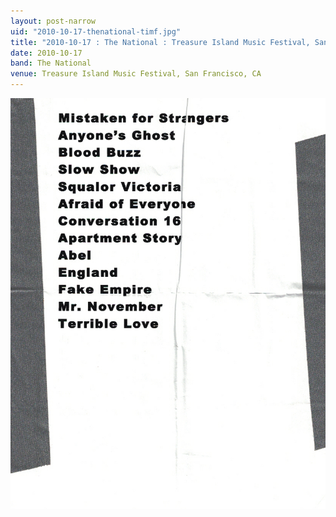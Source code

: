 ```yaml
---
layout: post-narrow
uid: "2010-10-17-thenational-timf.jpg"
title: "2010-10-17 : The National : Treasure Island Music Festival, San Francisco, CA"
date: 2010-10-17
band: The National
venue: Treasure Island Music Festival, San Francisco, CA
---
```


<div class="showcase">
  <img src="/img/2010/10/20101017-TheNational-TIMF.jpg" alt="2010-10-17-thenational-timf.jpg">
</div>
